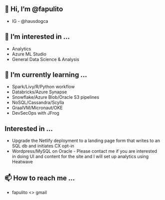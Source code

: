 ## 👋 Hi, I’m @fapulito 
- IG - @hausdogca

## 👀 I’m interested in ...
- Analytics
- Azure ML Studio
- General Data Science & Analysis

## 🌱 I’m currently learning ...
- Spark/Livy/R/Python workflow
- Databricks/Azure Synapse
- Snowflake/Azure Blob/Oracle S3 pipelines
- NoSQL/Cassandra/Scylla
- GraalVM/Micronaut/OKE
- DevSecOps with JFrog 

## Interested in ...
- Upgrade the Netlify deployment to a landing page form that writes to an SQL db and initiates CX opt-in 
- Wordpress/MySQL on Oracle - Please contact me if you are interested in doing UI and content for the site and I will set up analytics using Heatwave


## 📫 How to reach me ...
- fapulito <> gmail

<!---
fapulito/fapulito is a ✨ special ✨ repository because its `README.md` (this file) appears on your GitHub profile.
You can click the Preview link to take a look at your changes.
--->
